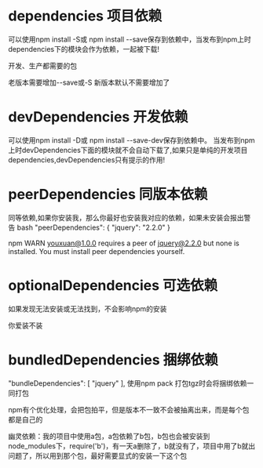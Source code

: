 # dependencies 项目依赖
可以使用npm install -S或 npm install --save保存到依赖中，当发布到npm上时dependencies下的模块会作为依赖，一起被下载!

开发、生产都需要的包

老版本需要增加--save或-S 新版本默认不需要增加了

# devDependencies 开发依赖
可以使用npm install -D或 npm install --save-dev保存到依赖中。 当发布到npm上时devDependencies下面的模块就不会自动下载了,如果只是单纯的开发项目dependencies,devDependencies只有提示的作用!

# peerDependencies 同版本依赖
同等依赖,如果你安装我，那么你最好也安装我对应的依赖，如果未安装会报出警告 bash "peerDependencies": { "jquery": "2.2.0" }

npm WARN youxuan@1.0.0 requires a peer of jquery@2.2.0 but none is installed. You must install peer dependencies yourself.

# optionalDependencies 可选依赖
如果发现无法安装或无法找到，不会影响npm的安装

你爱装不装
# bundledDependencies 捆绑依赖
"bundleDependencies": [
    "jquery"
 ],
使用npm pack 打包tgz时会将捆绑依赖一同打包





npm有个优化处理，会把包拍平，但是版本不一致不会被抽离出来，而是每个包都是自己的



幽灵依赖：我的项目中使用a包，a包依赖了b包，b包也会被安装到node_modules下，require('b')，有一天a删除了，b就没有了，项目中用了b就出问题了，所以用到那个包，最好需要显式的安装一下这个包

